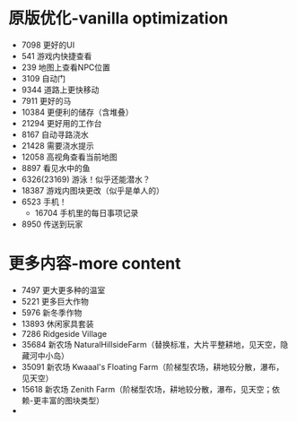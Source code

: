 # 原版优化-vanilla optimization
- 7098 更好的UI
- 541 游戏内快捷查看
- 239 地图上查看NPC位置
- 3109 自动门
- 9344 道路上更快移动
- 7911 更好的马
- 10384 更便利的储存（含堆叠）
- 21294 更好用的工作台
- 8167 自动寻路浇水
- 21428 需要浇水提示
- 12058 高视角查看当前地图
- 8897 看见水中的鱼
- 6326(23169) 游泳！似乎还能潜水？
- 18387 游戏内图块更改（似乎是单人的）
- 6523 手机！
    - 16704 手机里的每日事项记录
- 8950 传送到玩家
# 更多内容-more content
- 7497 更大更多种的温室
- 5221 更多巨大作物
- 5976 新冬季作物
- 13893 休闲家具套装
- 7286 Ridgeside Village
- 35684 新农场 NaturalHillsideFarm（替换标准，大片平整耕地，见天空，隐藏河中小岛）
- 35091 新农场 Kwaaal's Floating Farm（阶梯型农场，耕地较分散，瀑布，见天空）
- 15618 新农场 Zenith Farm（阶梯型农场，耕地较分散，瀑布，见天空；依赖-更丰富的图块类型）
- 
